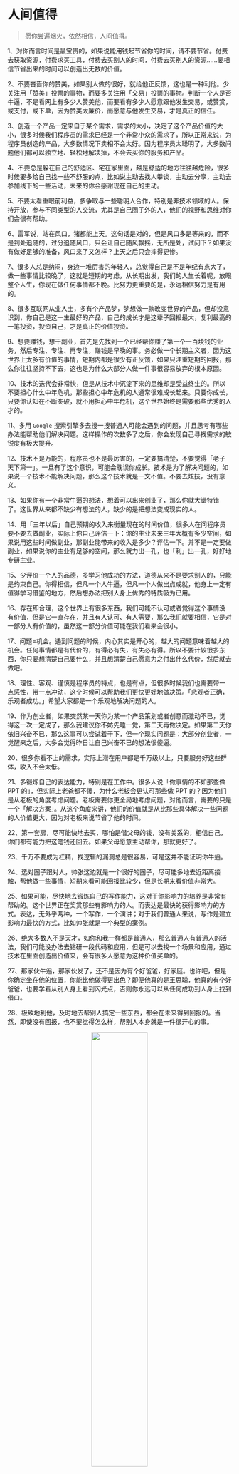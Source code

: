 # 人间值得

> 愿你尝遍烟火，依然相信，人间值得。

1、对你而言时间是最宝贵的，如果说能用钱起节省你的时间，请不要节省。付费去获取资源，付费求买工具，付费去买别人的时间，付费去买别人的资源......要相信节省出来的时间可以创造出无数的价值。

2、不要吝啬你的赞美，如果别人做的很好，就给他正反馈，这也是一种利他。少关注用「赞美」投票的事物，而要多关注用「交易」投票的事物。判断一个人是否牛逼，不是看网上有多少人赞美他，而要看有多少人愿意跟他发生交易，或赞赏，或支付，或下单，因为赞美太廉价，而愿意与他发生交易，才是真正的信任。

3、创造一个产品一定来自于某个需求，需求的大小，决定了这个产品价值的大小，很多时候我们程序员的需求已经是一个非常小众的需求了，所以正常来说，为程序员创造的产品，大多数情况下卖相不会太好。因为程序员太聪明了，大多数问题他们都可以独立地、轻松地解决掉，不会去买你的服务和产品。

4、不要总是躲在自己的舒适区、宅在家里面，越是舒适的地方往往越危险，很多时候要多给自己找一些不舒服的点，比如说主动去找人攀谈，主动去分享，主动去参加线下的一些活动，未来的你会感谢现在自己的主动。

5、不要太看重眼前利益，多争取与一些聪明人合作，特别是非技术领域的人。保持开放，参与不同类型的人交流，尤其是自己圈子外的人，他们的视野和思维对你们会很有帮助。

6、雷军说，站在风口，猪都能上天。这句话是对的，但是风口多是等来的，而不是到处追随的，过分追随风口，只会让自己随风飘摇，无所是处，试问下？如果没有做好足够的准备，风口来了又怎样？上天之后只会摔得更惨。

7、很多人总是纳闷，身边一堆厉害的年轻人，总觉得自己是不是年纪有点大了，做一些事情比较晚了，这就是短期的考虑，从长期出发，我们的人生长着呢，放眼整个人生，你现在做任何事情都不晚。比努力更重要的是，永远相信努力是有用的。

8、很多互联网从业人士，多有个产品梦，梦想做一款改变世界的产品，但却没意识到，你自己是这一生最好的产品，自己的成长才是这辈子回报最大，复利最高的一笔投资，投资自己，才是真正的价值投资。

9、想要赚钱，想干副业，首先是先找到一个已经帮你赚了第一个一百块钱的业务，然后专注、专注、再专注，赚钱是早晚的事。务必做一个长期主义者，因为这世界上太多有价值的事情，短期内都是很少有正反馈，如果只注重短期的回报，那么你往往坚持不下去，这也是为什么大部分人做一件事很容易放弃的根本原因。

10、技术的迭代会非常快，但是从技术中沉淀下来的思维却是受益终生的。所以不要担心什么中年危机，那些担心中年危机的人通常很难成长起来。只要你成长，只要你认知在不断突破，就不用担心中年危机，这个世界始终是需要那些优秀的人才的。

11、多用 `Google`  搜索引擎多去搜一搜普通人可能会遇到的问题，并且思考有哪些办法能帮助他们解决问题。这样操作的次数多了之后，你会发现自己寻找需求的敏锐度有极大提升。

12、技术不是万能的，程序员也不是最厉害的，一定要搞清楚，不要觉得「老子天下第一」。一旦有了这个意识，可能会耽误你成长。技术是为了解决问题的，如果说一个技术不能解决问题，那么这个技术就是一文不值。不要去炫技，没有意义。

13、如果你有一个非常牛逼的想法，想着可以出来创业了，那么你就大错特错了。这世界从来都不缺少有想法的人，缺少的是把想法变成现实的人。

14、用「三年以后」自己预期的收入来衡量现在的时间价值，很多人在问程序员要不要去做副业，实际上你自己评估一下：你的主业未来三年大概有多少空间，如果说用这些时间做副业，那副业能带来的收入是多少？评估一下。并不是一定要做副业，如果说你的主业有足够的空间，那么就力出一孔，也「利」出一孔，好好地专研主业。

15、少评价一个人的品德，多学习他成功的方法，道德从来不是要求别人的，只能是约束自己。你得相信，但凡一个人牛逼，但凡一个人做出点成就，他身上一定有值得学习借鉴的地方，然后想办法把别人身上优秀的特质吸为已用。

16、存在即合理，这个世界上有很多东西，我们可能不认可或者觉得这个事情没有价值，但是它一直存在，并且有人认可、有人需要，那么我们就要相信，它是对一部分人有价值的，虽然这一部分价值可能在我们看来会很小。

17、问题=机会。遇到问题的时候，内心其实是开心的，越大的问题意味着越大的机会。任何事情都是有代价的，有得必有失，有失必有得。所以不要计较很多东西，你只要想清楚自己要什么，并且想清楚自己愿意为之付出什么代价，然后就去做吧。

18、理性、客观、谨慎是程序员的特点，也是有点，但很多时候我们也需要带一点感性，带一点冲动，这个时候可以帮助我们更快更好地做决策。「悲观者正确，乐观者成功。」希望大家都是一个乐观地解决问题的人。

19、作为创业者，如果突然某一天你为某一个产品策划或者创意而激动不已，觉得这一次一定成了，那么我建议你不妨先睡一觉，第二天再做决定。如果第二天你依旧兴奋不已，那么这事可以尝试着干下，但一个现实问题是：大部分创业者，一觉醒来之后，大多会觉得昨日让自己兴奋不已的想法很傻逼。

20、很多你看不上的需求，实际上潜在用户都是千万级以上，只要服务好这些群体，收入不会太低。

21、多锻炼自己的表达能力，特别是在工作中。很多人说「做事情的不如那些做 PPT 的」，但实际上老爸都不傻，为什么老板会更认可那些做 PPT 的？因为他们是从老板的角度考虑问题。老板需要你更全局地考虑问题，对他而言，需要的只是一个「解决方案」。从这个角度来讲，他们的价值就是从比那些具体解决一些问题的人价值更大，因为对老板来说节省了他的时间。

22、第一套房，尽可能快地去买，哪怕是借父母的钱，没有关系的，相信自己，你们都有能力把这笔钱还回去。如果父母愿意主动帮你，那就更好了。

23、千万不要成为杠精，找逻辑的漏洞总是很容易，可是这并不能证明你牛逼。

24、选对圈子跟对人，帅张这边就是一个很好的圈子，尽可能多地去近距离接触，帮他做一些事情，短期来看可能回报比较少，但是长期来看价值非常大。

25、如果可能，尽快地去锻炼自己的写作能力，这对于你影响力的培养是非常有帮助的。这个世界正在奖赏那些有影响力的人。而表达是最快的获得影响力的方式。表达，无外乎两种，一个写作，一个演讲；对于我们普通人来说，写作是建立影响力最快的方式，比如帅张就是一个典型的案例。

26、绝大多数人不是天才，如你和我一样都是普通人，那么普通人有普通人的活法，我们可能没办法去钻研一段代码和应用，但是可以去找一个场景和应用，通过技术在里面创造出价值来，会有很多人愿意为这种价值买单的。

27、那家伙牛逼，那家伙发了，还不是因为有个好爸爸，好家庭。也许吧，但是你确定坐在他的位置，你能比他做得更出色？即便他真的是王思聪，他真的有个好爸爸，也要学着从别人身上看到闪光点，否则你永远可以从任何成功到人身上找到借口。

28、极致地利他，及时地去帮别人搞定一些东西，都会在未来得到回报的。当然，即使没有回报，也不要觉得怎么样，帮别人本身就是一件很开心的事。



<center> <img src="https://cdn.jsdelivr.net/gh/rongweihe/ImageHost01/zgnb.png" width="50%"/></center>

from 「帅张和他的朋友们」

